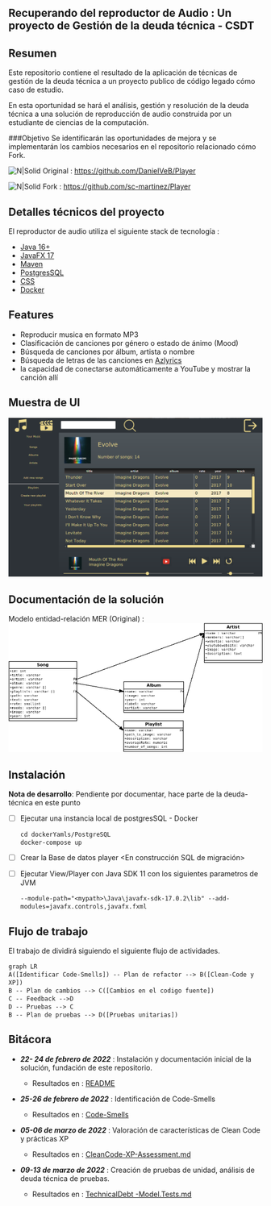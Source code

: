 ## Recuperando del reproductor de Audio : Un proyecto de Gestión de la deuda técnica - CSDT
## Resumen
Este repositorio contiene el resultado de la aplicación de técnicas de gestión de la deuda técnica a un proyecto publico de código legado cómo caso de estudio.

En esta oportunidad se hará el análisis, gestión y resolución de la deuda técnica a una solución de reproducción de audio construida por un estudiante de ciencias de la computación.

###Objetivo
Se identificarán las oportunidades de mejora y se implementarán los cambios necesarios en el repositorío relacionado cómo Fork.

![N|Solid](https://img.shields.io/badge/GitHub-100000?style=for-the-badge&logo=github&logoColor=white) Original :  https://github.com/DanielVeB/Player

![N|Solid](https://img.shields.io/badge/GitHub-100000?style=for-the-badge&logo=github&logoColor=white) Fork :  https://github.com/sc-martinez/Player

## Detalles técnicos del proyecto

El reproductor de audio utiliza el siguiente stack de tecnología :
   - [Java 16+](https://www.oracle.com/java/technologies/javase/jdk16-archive-downloads.html)   
   - [JavaFX 17](https://openjfx.io/) 
   - [Maven](https://maven.apache.org/) 
   - [PostgresSQL](https://www.postgresql.org/)
   - [CSS](https://developer.mozilla.org/es/docs/Web/CSS)
   - [Docker](https://www.google.com/search?q=docker&oq=docker&aqs=chrome..69i57j69i59j0i271j69i60j69i65l3j69i60.1913j0j7&sourceid=chrome&ie=UTF-8)

## Features
   - Reproducir musica en formato MP3
   - Clasificación de canciones por género o estado de ánimo (Mood)
   - Búsqueda de canciones por álbum, artista o nombre
   - Búsqueda de letras de las canciones en [Azlyrics](https://www.azlyrics.com/)
   - la capacidad de conectarse automáticamente a YouTube y mostrar la canción allí

## Muestra de UI
![img_1.png](Resources/img_1.png)

## Documentación de la solución
Modelo entidad-relación MER (Original) : 
  ![img.png](Resources/img.png)

## Instalación
**Nota de desarrollo**: Pendiente por documentar, hace parte de la deuda-técnica en este punto

- [ ] Ejecutar una instancia local de postgresSQL - Docker
         
      cd dockerYamls/PostgreSQL
      docker-compose up 

- [ ] Crear la Base de datos player <En construcción SQL de migración>    
- [ ] Ejecutar View/Player con Java SDK 11 con los siguientes parametros de JVM

      --module-path="<mypath>\Java\javafx-sdk-17.0.2\lib" --add-modules=javafx.controls,javafx.fxml 


## Flujo de trabajo
El trabajo de dividirá siguiendo el siguiente flujo de actividades.
```mermaid
graph LR
A([Identificar Code-Smells]) -- Plan de refactor --> B([Clean-Code y XP])
B -- Plan de cambios --> C([Cambios en el codigo fuente])
C -- Feedback -->D
D -- Pruebas --> C
B -- Plan de pruebas --> D([Pruebas unitarias])
```
## Bitácora
- ***22- 24 de febrero de 2022***  : Instalación y documentación inicial de la solución, fundación de este repositorio.
  - Resultados en : [README](https://github.com/sc-martinez/Player/blob/master/README.md)
- ***25-26 de febrero de 2022***  : Identificación de Code-Smells
  - Resultados en : [Code-Smells](https://github.com/sc-martinez/Player/blob/d3a97e4f23e05eda15d7482ed3af06950a2d6b50/Code-Smells.md)

- ***05-06 de marzo de 2022***  : Valoración de características de Clean Code y prácticas XP
  
  - Resultados en : [CleanCode-XP-Assessment.md]( https://github.com/sc-martinez/Player/blob/d3a97e4f23e05eda15d7482ed3af06950a2d6b50/CleanCode-XP-Assessment.md )

- ***09-13 de marzo de 2022***  : Creación de pruebas de unidad, análisis de deuda técnica de pruebas. 
  - Resultados en : [TechnicalDebt -Model.Tests.md](https://github.com/sc-martinez/Player/blob/46c7d1bea27ed6126ecb92b1548fc03571126037/TechnicalDebt%20-Tests.md)
